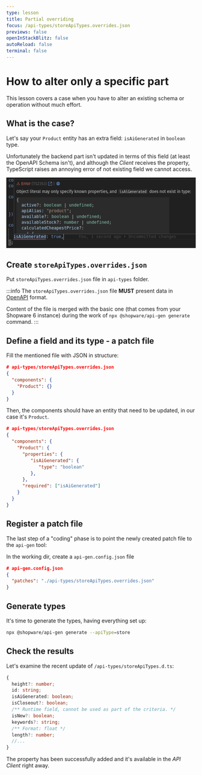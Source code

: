 ```yaml
---
type: lesson
title: Partial overriding
focus: /api-types/storeApiTypes.overrides.json
previews: false
openInStackBlitz: false
autoReload: false
terminal: false
---
```


# How to alter only a specific part

This lesson covers a case when you have to alter an existing schema or operation without much effort.

## What is the case?

Let's say your `Product` entity has an extra field: `isAiGenerated` in `boolean` type.

Unfortunately the backend part isn't updated in terms of this field (at least the OpenAPI Schema isn't), and although the _Client_ receives the property, TypeScript raises an annoying error of not existing field we cannot access.

![The image showing a missing definition of isAiGenerated property in type Product](./missing-type.png)

## Create `storeApiTypes.overrides.json`

Put `storeApiTypes.overrides.json` file in `api-types` folder.

:::info
The `storeApiTypes.overrides.json` file **MUST** present data in [OpenAPI](https://swagger.io/docs/specification/v3_0/components/) format.

Content of the file is merged with the basic one (that comes from your Shopware 6 instance) during the work of `npx @shopware/api-gen generate` command.
:::

## Define a field and its type - a patch file

Fill the mentioned file with JSON in structure:

```json
# api-types/storeApiTypes.overrides.json
{
  "components": {
    "Product": {}
  }
}
```

Then, the components should have an entity that need to be updated, in our case it's `Product`.

```json add={4-11}
# api-types/storeApiTypes.overrides.json
{
  "components": {
    "Product": {
      "properties": {
         "isAiGenerated": {
            "type": "boolean"
         },
      },
      "required": ["isAiGenerated"]
    }
  }
}
```

## Register a patch file

The last step of a "coding" phase is to point the newly created patch file to the `api-gen` tool:

In the working dir, create a `api-gen.config.json` file

```json
# api-gen.config.json
{
  "patches": "./api-types/storeApiTypes.overrides.json"
}
```

## Generate types

It's time to generate the types, having everything set up:

```bash
npx @shopware/api-gen generate --apiType=store
```

## Check the results

Let's examine the recent update of `/api-types/storeApiTypes.d.ts`:

```ts add={4}
{
  height?: number;
  id: string;
  isAiGenerated: boolean;
  isCloseout?: boolean;
  /** Runtime field, cannot be used as part of the criteria. */
  isNew?: boolean;
  keywords?: string;
  /** Format: float */
  length?: number;
  //...
}
```

The property has been successfully added and it's available in the _API Client_ right away.
